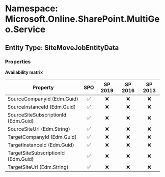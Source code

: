 # Namespace: Microsoft.Online.SharePoint.MultiGeo.Service

## Entity Type: SiteMoveJobEntityData

### Properties

**Availability matrix**

Property | SPO | SP 2019 | SP 2016 | SP 2013
----------|:---:|:-------:|:-------:|:-------:
SourceCompanyId (Edm.Guid) | ✅ | ❌ | ❌ | ❌
SourceInstanceId (Edm.Guid) | ✅ | ❌ | ❌ | ❌
SourceSiteSubscriptionId (Edm.Guid) | ✅ | ❌ | ❌ | ❌
SourceSiteUrl (Edm.String) | ✅ | ❌ | ❌ | ❌
TargetCompanyId (Edm.Guid) | ✅ | ❌ | ❌ | ❌
TargetInstanceId (Edm.Guid) | ✅ | ❌ | ❌ | ❌
TargetSiteSubscriptionId (Edm.Guid) | ✅ | ❌ | ❌ | ❌
TargetSiteUrl (Edm.String) | ✅ | ❌ | ❌ | ❌